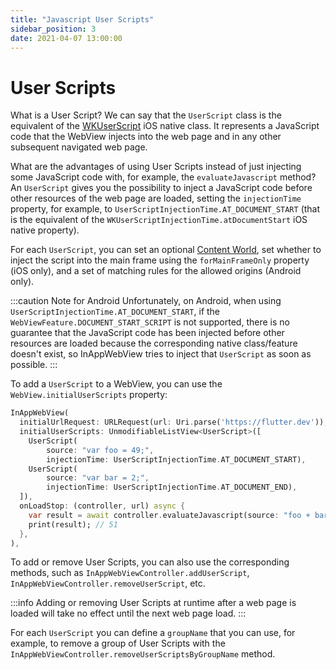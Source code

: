 ```yaml
---
title: "Javascript User Scripts"
sidebar_position: 3
date: 2021-04-07 13:00:00
---
```


# User Scripts

What is a User Script? We can say that the `UserScript` class is the equivalent of the [WKUserScript](https://developer.apple.com/documentation/webkit/wkuserscript) iOS native class. It represents a JavaScript code that the WebView injects into the web page and in any other subsequent navigated web page.

What are the advantages of using User Scripts instead of just injecting some JavaScript code with, for example, the `evaluateJavascript` method?
An `UserScript` gives you the possibility to inject a JavaScript code before other resources of the web page are loaded, setting the `injectionTime` property, for example, to `UserScriptInjectionTime.AT_DOCUMENT_START` (that is the equivalent of the `WKUserScriptInjectionTime.atDocumentStart` iOS native property).

For each `UserScript`, you can set an optional [Content World](/docs/webview/javascript/content-worlds/), set whether to inject the script into the main frame using the `forMainFrameOnly` property (iOS only), and a set of matching rules for the allowed origins (Android only).

:::caution Note for Android
  Unfortunately, on Android, when using `UserScriptInjectionTime.AT_DOCUMENT_START`, if the `WebViewFeature.DOCUMENT_START_SCRIPT` is not supported, there is no guarantee that the JavaScript code has been injected before other resources are loaded because the corresponding native class/feature doesn't exist, so InAppWebView tries to inject that `UserScript` as soon as possible.
:::

To add a `UserScript` to a WebView, you can use the `WebView.initialUserScripts` property:
```dart
InAppWebView(
  initialUrlRequest: URLRequest(url: Uri.parse('https://flutter.dev')),
  initialUserScripts: UnmodifiableListView<UserScript>([
    UserScript(
        source: "var foo = 49;",
        injectionTime: UserScriptInjectionTime.AT_DOCUMENT_START),
    UserScript(
        source: "var bar = 2;",
        injectionTime: UserScriptInjectionTime.AT_DOCUMENT_END),
  ]),
  onLoadStop: (controller, url) async {
    var result = await controller.evaluateJavascript(source: "foo + bar");
    print(result); // 51
  },
),
```

To add or remove User Scripts, you can also use the corresponding methods, such as `InAppWebViewController.addUserScript`, `InAppWebViewController.removeUserScript`, etc.

:::info
  Adding or removing User Scripts at runtime after a web page is loaded will take no effect until the next web page load.
:::

For each `UserScript` you can define a `groupName` that you can use, for example, to remove a group of User Scripts with the `InAppWebViewController.removeUserScriptsByGroupName` method.
